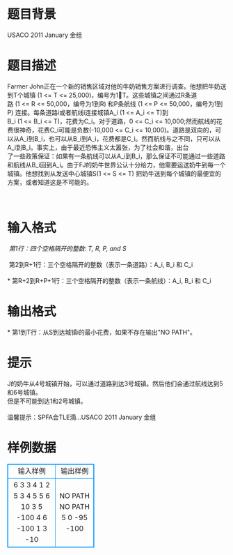 # 

 
 # 题目背景 
USACO&nbsp;2011&nbsp;January&nbsp;金组<BR> 

 
 # 题目描述 
Farmer&nbsp;John正在一个新的销售区域对他的牛奶销售方案进行调查。他想把牛奶送到T个城镇&nbsp;(1&nbsp;&lt;=&nbsp;T&nbsp;&lt;=&nbsp;25,000)，编号为1T。这些城镇之间通过R条道路&nbsp;(1&nbsp;&lt;=&nbsp;R&nbsp;&lt;=&nbsp;50,000，编号为1到R)&nbsp;和P条航线&nbsp;(1&nbsp;&lt;=&nbsp;P&nbsp;&lt;=&nbsp;50,000，编号为1到P)&nbsp;连接。每条道路i或者航线i连接城镇A_i&nbsp;(1&nbsp;&lt;=&nbsp;A_i&nbsp;&lt;=&nbsp;T)到B_i&nbsp;(1&nbsp;&lt;=&nbsp;B_i&nbsp;&lt;=&nbsp;T)，花费为C_i。对于道路，0&nbsp;&lt;=&nbsp;C_i&nbsp;&lt;=&nbsp;10,000;然而航线的花费很神奇，花费C_i可能是负数(-10,000&nbsp;&lt;=&nbsp;C_i&nbsp;&lt;=&nbsp;10,000)。道路是双向的，可以从A_i到B_i，也可以从B_i到A_i，花费都是C_i。然而航线与之不同，只可以从A_i到B_i。事实上，由于最近恐怖主义太嚣张，为了社会和谐，出台&nbsp;<BR>了一些政策保证：如果有一条航线可以从A_i到B_i，那么保证不可能通过一些道路和航线从B_i回到A_i。由于FJ的奶牛世界公认十分给力，他需要运送奶牛到每一个城镇。他想找到从发送中心城镇S(1&nbsp;&lt;=&nbsp;S&nbsp;&lt;=&nbsp;T)&nbsp;把奶牛送到每个城镇的最便宜的方案，或者知道这是不可能的。&nbsp;<BR><BR><BR> 

 
 # 输入格式 
*&nbsp;第1行：四个空格隔开的整数:&nbsp;T,&nbsp;R,&nbsp;P,&nbsp;and&nbsp;S&nbsp;<BR><BR>*&nbsp;第2到R+1行：三个空格隔开的整数（表示一条道路）：A_i,&nbsp;B_i&nbsp;和&nbsp;C_i&nbsp;<BR><BR>*&nbsp;第R+2到R+P+1行：三个空格隔开的整数（表示一条航线）：A_i,&nbsp;B_i&nbsp;和&nbsp;C_i&nbsp;<BR> 

 
 # 输出格式 
*&nbsp;第1到T行：从S到达城镇i的最小花费，如果不存在输出"NO&nbsp;PATH"。&nbsp;<BR> 

 
 # 提示 
J的奶牛从4号城镇开始，可以通过道路到达3号城镇。然后他们会通过航线达到5和6号城镇。&nbsp;<BR>但是不可能到达1和2号城镇。<BR><BR>温馨提示：SPFA会TLE滴...USACO&nbsp;2011&nbsp;January&nbsp;金组<BR> 
# 样例数据
<style>
        table,table tr th, table tr td { border:1px solid #0094ff; }
        table { width: 200px; min-height: 25px; line-height: 25px; text-align: center; border-collapse: collapse;}   
    </style>
<table>
	<tr>
		<td>输入样例</td>
		<td>输出样例</td>
	</tr>
<tr><td>6 3 3 4
1 2 5
3 4 5
5 6 10
3 5 -100
4 6 -100
1 3 -10
</td><td>NO PATH
NO PATH
5
0
-95
-100

</td></tr></table>
